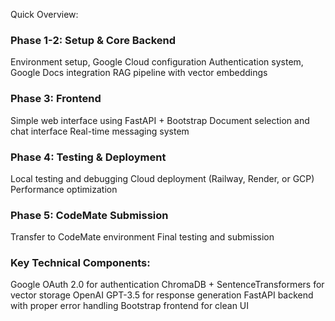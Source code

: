 Quick Overview:

### Phase 1-2: Setup & Core Backend 

Environment setup, Google Cloud configuration
Authentication system, Google Docs integration
RAG pipeline with vector embeddings

### Phase 3: Frontend 

Simple web interface using FastAPI + Bootstrap
Document selection and chat interface
Real-time messaging system

### Phase 4: Testing & Deployment 

Local testing and debugging
Cloud deployment (Railway, Render, or GCP)
Performance optimization

### Phase 5: CodeMate Submission 

Transfer to CodeMate environment
Final testing and submission

### Key Technical Components:

Google OAuth 2.0 for authentication
ChromaDB + SentenceTransformers for vector storage
OpenAI GPT-3.5 for response generation
FastAPI backend with proper error handling
Bootstrap frontend for clean UI